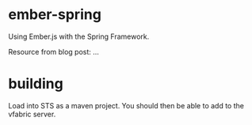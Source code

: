 ember-spring
============

Using Ember.js with the Spring Framework.

Resource from blog post: ...


building
============
Load into STS as a maven project.  You should then be able to add to the vfabric server.